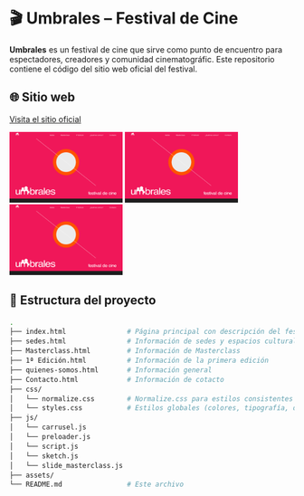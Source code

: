 # 🎬 Umbrales – Festival de Cine

**Umbrales** es un festival de cine que sirve como punto de encuentro para espectadores, creadores y comunidad cinematográfic. Este repositorio contiene el código  del sitio web oficial del festival.

## 🌐 Sitio web

[Visita el sitio oficial](https://umbralesfest.com/) 

<img src="assets/Umbrales.png" alt="Logo de Umbrales" width="200">
<img src="assets/Umbrales.png" alt="Logo de Umbrales" width="200">
<img src="assets/Umbrales.png" alt="Logo de Umbrales" width="200">

## 📁 Estructura del proyecto


```bash
.
├── index.html               # Página principal con descripción del festival y últimas noticias
├── sedes.html               # Información de sedes y espacios culturales
├── Masterclass.html         # Información de Masterclass
├── 1ª Edición.html          # Información de la primera edición
├── quienes-somos.html       # Información general
├── Contacto.html            # Información de cotacto
├── css/
│   └── normalize.css        # Normalize.css para estilos consistentes entre navegadores
│   └── styles.css           # Estilos globales (colores, tipografía, diseño responsivo) 
├── js/
│   └── carrusel.js
│   └── preloader.js
│   └── script.js
│   └── sketch.js
│   └── slide_masterclass.js                   
├── assets/
└── README.md                # Este archivo



